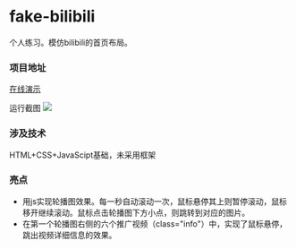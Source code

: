 # fake-bilibili
个人练习。模仿bilibili的首页布局。

### 项目地址

[在线演示](http://114.55.125.22:443/fake-bilibili '在线演示')

运行截图
![](https://ftp.bmp.ovh/imgs/2021/04/fe6fcb6e842ab185.png)

### 涉及技术
HTML+CSS+JavaScipt基础，未采用框架

### 亮点
- 用js实现轮播图效果。每一秒自动滚动一次，鼠标悬停其上则暂停滚动，鼠标移开继续滚动。鼠标点击轮播图下方小点，则跳转到对应的图片。
- 在第一个轮播图右侧的六个推广视频（class="info"）中，实现了鼠标悬停，跳出视频详细信息的效果。
